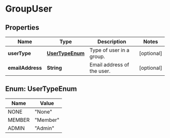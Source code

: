 
# GroupUser

## Properties
Name | Type | Description | Notes
------------ | ------------- | ------------- | -------------
**userType** | [**UserTypeEnum**](#UserTypeEnum) | Type of user in a group. |  [optional]
**emailAddress** | **String** | Email address of the user. |  [optional]


<a name="UserTypeEnum"></a>
## Enum: UserTypeEnum
Name | Value
---- | -----
NONE | &quot;None&quot;
MEMBER | &quot;Member&quot;
ADMIN | &quot;Admin&quot;



